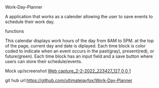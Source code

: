 Work-Day-Planner

A application that works as a calender allowing the user to save events to schedule their
work day.

functions 

This calendar displays work hours of the day from 8AM to 5PM.
at the top of the page, current day and date is diplayed.
Each time block is color coded to indicate when an event occurs in the past(gray), present(red), or future(green).
Each time block has an input field and a save button where users can store their schedule/events.

Mock up/screenshot
[Web capture_2-2-2022_223427_127 0 0 1](https://user-images.githubusercontent.com/96092354/152277197-76100df1-3385-409b-b856-4d46d05e7552.jpeg)








git hub url:https://github.com/ultimatejayfox/Work-Day-Planner


